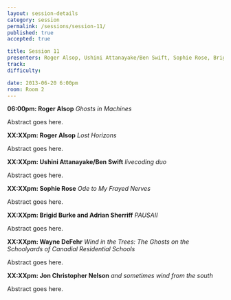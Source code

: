 ```yaml
---
layout: session-details
category: session
permalink: /sessions/session-11/
published: true
accepted: true

title: Session 11
presenters: Roger Alsop, Ushini Attanayake/Ben Swift, Sophie Rose, Brigid Burke and Adrian Sherriff, Wayne DeFehr, Jon Christopher Nelson
track:
difficulty:

date: 2013-06-20 6:00pm
room: Room 2
---
```


**06:00pm: Roger Alsop**
_Ghosts in Machines_

Abstract goes here.

**XX:XXpm: Roger Alsop**
_Lost Horizons_

Abstract goes here.

**XX:XXpm: Ushini Attanayake/Ben Swift**
_livecoding duo_

Abstract goes here.

**XX:XXpm: Sophie Rose**
_Ode to My Frayed Nerves_

Abstract goes here.

**XX:XXpm: Brigid Burke and Adrian Sherriff**
_PAUSAII_

Abstract goes here.

**XX:XXpm: Wayne DeFehr**
_Wind in the Trees: The Ghosts on the Schoolyards of Canadial Residential Schools_

Abstract goes here.

**XX:XXpm: Jon Christopher Nelson**
_and sometimes wind from the south_

Abstract goes here.
